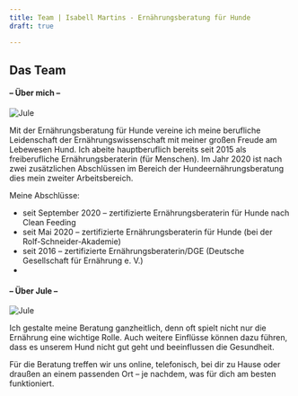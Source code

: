 ```yaml
---
title: Team | Isabell Martins - Ernährungsberatung für Hunde
draft: true

---
```

## Das Team

#### – Über mich –

![Jule](/images/jule-isi-strand-ruhig-2.jpg)

Mit der Ernährungsberatung für Hunde vereine ich meine berufliche Leidenschaft der Ernährungswissenschaft mit meiner großen Freude am Lebewesen Hund. Ich abeite hauptberuflich bereits seit 2015 als freiberufliche Ernährungsberaterin (für Menschen). Im Jahr 2020 ist nach zwei zusätzlichen Abschlüssen im Bereich der Hundeernährungsberatung dies mein zweiter Arbeitsbereich. 

Meine Abschlüsse:

* seit September 2020 – zertifizierte Ernährungsberaterin für Hunde nach Clean Feeding
* seit Mai 2020 – zertifizierte Ernährungsberaterin für Hunde (bei der Rolf-Schneider-Akademie)
* seit 2016 – zertifizierte Ernährungsberaterin/DGE (Deutsche Gesellschaft für Ernährung e. V.)
* 

#### – Über Jule –

![Jule](/images/img_4016.jpeg)

Ich gestalte meine Beratung ganzheitlich, denn oft spielt nicht nur die Ernährung eine wichtige Rolle. Auch weitere Einflüsse können dazu führen, dass es unserem Hund nicht gut geht und beeinflussen die Gesundheit.

Für die Beratung treffen wir uns online, telefonisch, bei dir zu Hause oder draußen an einem passenden Ort – je nachdem, was für dich am besten funktioniert.